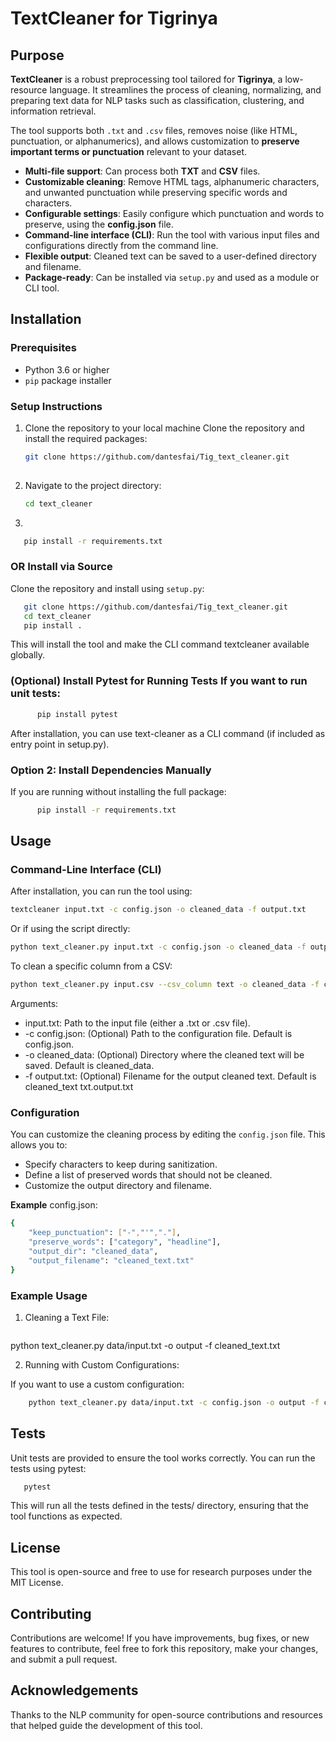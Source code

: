 # TextCleaner for Tigrinya

##  Purpose

**TextCleaner** is a robust preprocessing tool tailored for **Tigrinya**, a low-resource language. It streamlines the process of cleaning, normalizing, and preparing text data for NLP tasks such as classification, clustering, and information retrieval.

The tool supports both `.txt` and `.csv` files, removes noise (like HTML, punctuation, or alphanumerics), and allows customization to **preserve important terms or punctuation** relevant to your dataset.

- **Multi-file support**: Can process both **TXT** and **CSV** files.
- **Customizable cleaning**: Remove HTML tags, alphanumeric characters, and unwanted punctuation while preserving specific words and characters.
- **Configurable settings**: Easily configure which punctuation and words to preserve, using the **config.json** file.
- **Command-line interface (CLI)**: Run the tool with various input files and configurations directly from the command line.
- **Flexible output**: Cleaned text can be saved to a user-defined directory and filename.
- **Package-ready**: Can be installed via `setup.py` and used as a module or CLI tool.

## Installation

###  Prerequisites

- Python 3.6 or higher
- `pip` package installer


###  Setup Instructions

1. Clone the repository to your local machine Clone the repository and install the required packages:
   ```bash
   git clone https://github.com/dantesfai/Tig_text_cleaner.git
 

2. Navigate to the project directory:

   ```bash 
   cd text_cleaner

3. 
```bash 
   pip install -r requirements.txt
```
### OR Install via Source

   Clone the repository and install using `setup.py`:

   ```bash
      git clone https://github.com/dantesfai/Tig_text_cleaner.git
      cd text_cleaner
      pip install .
   ```
This will install the tool and make the CLI command textcleaner available globally.

### (Optional) Install Pytest for Running Tests If you want to run unit tests: 
   
   ```bash 
         pip install pytest
   ```  
After installation, you can use text-cleaner as a CLI command (if included as entry point in setup.py).

### Option 2: Install Dependencies Manually

   If you are running without installing the full package:

   ```bash 
         pip install -r requirements.txt 
   ```
 
## Usage

### Command-Line Interface (CLI)

After installation, you can run the tool using:

   ```bash 
   textcleaner input.txt -c config.json -o cleaned_data -f output.txt 
   ```

   
Or if using the script directly:

   ```bash
   python text_cleaner.py input.txt -c config.json -o cleaned_data -f output.txt
   ```

To clean a specific column from a CSV:
   ```bash
   python text_cleaner.py input.csv --csv_column text -o cleaned_data -f cleaned_output.csv
   ```

Arguments:

   - input.txt: Path to the input file (either a .txt or .csv file).
   - -c config.json: (Optional) Path to the configuration file. Default is config.json.
   - -o cleaned_data: (Optional) Directory where the cleaned text will be saved. Default is  cleaned_data.
   - -f output.txt: (Optional) Filename for the output cleaned text. Default is cleaned_text txt.output.txt


### Configuration

You can customize the cleaning process by editing the <code>config.json</code> file. This allows you to:

   - Specify characters to keep during sanitization.
   - Define a list of preserved words that should not be cleaned.
   - Customize the output directory and filename.

**Example** config.json:
```bash
{
    "keep_punctuation": ["-","'","."],
    "preserve_words": ["category", "headline"],
    "output_dir": "cleaned_data",
    "output_filename": "cleaned_text.txt"
}
```

### Example Usage

1. Cleaning a Text File:

   ```bash

python text_cleaner.py data/input.txt -o output -f cleaned_text.txt

2. Running with Custom Configurations:

If you want to use a custom configuration:

  ```bash 
      python text_cleaner.py data/input.txt -c config.json -o output -f cleaned_text.txt
   ```
  
## Tests
   Unit tests are provided to ensure the tool works correctly. You can run the tests using pytest:

   ```bash
      pytest
   ```
   This will run all the tests defined in the tests/ directory, ensuring that the tool functions as expected.

## License
This tool is open-source and free to use for research purposes under the MIT License.

## Contributing
Contributions are welcome! If you have improvements, bug fixes, or new features to contribute, feel free to fork this repository, make your changes, and submit a pull request.

## Acknowledgements
Thanks to the NLP community for open-source contributions and resources that helped guide the development of this tool.

